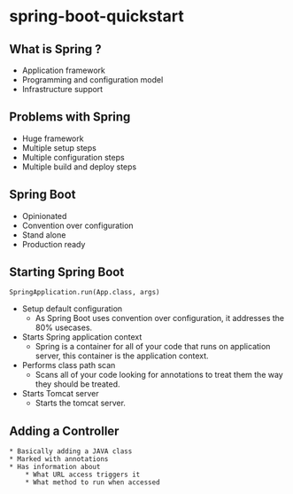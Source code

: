 # spring-boot-quickstart

## What is Spring ?
  * Application framework
  * Programming and configuration model
  * Infrastructure support
  
## Problems with Spring
  * Huge framework
  * Multiple setup steps
  * Multiple configuration steps
  * Multiple build and deploy steps
  
## Spring Boot
  * Opinionated
  * Convention over configuration
  * Stand alone
  * Production ready
  
## Starting Spring Boot
  ```
  SpringApplication.run(App.class, args)
  ```
  * Setup default configuration
    * As Spring Boot uses convention over configuration, it addresses the 80% usecases.
  * Starts Spring application context
    * Spring is a container for all of your code that runs on application server, this container is the application context.
  * Performs class path scan
    * Scans all of your code looking for annotations to treat them the way they should be treated.
  * Starts Tomcat server
    * Starts the tomcat server.

## Adding a Controller
    * Basically adding a JAVA class
    * Marked with annotations
    * Has information about
        * What URL access triggers it
        * What method to run when accessed